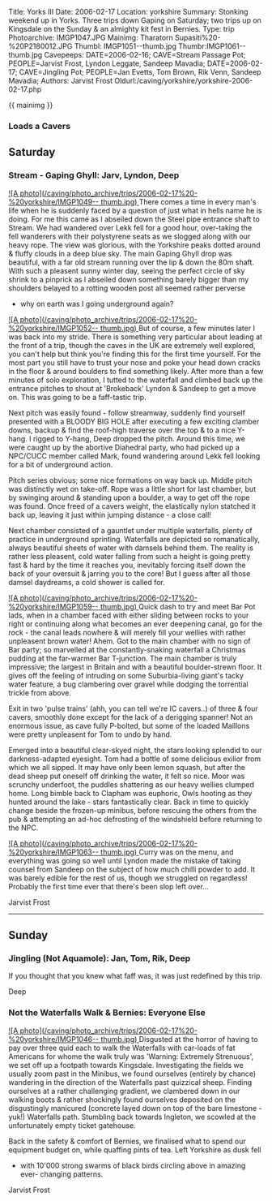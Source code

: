 Title: Yorks III 
Date: 2006-02-17
Location: yorkshire
Summary: Stonking weekend up in Yorks. Three trips down Gaping on Saturday; two trips up on Kingsdale on the Sunday &amp; an almighty kit fest in Bernies.
Type: trip
Photoarchive: IMGP1047.JPG
Mainimg: Tharatorn Supasiti%20-%20P2180012.JPG
Thumbl: IMGP1051--thumb.jpg
Thumbr:IMGP1061--thumb.jpg
Cavepeeps: DATE=2006-02-16; CAVE=Stream Passage Pot; PEOPLE=Jarvist Frost, Lyndon Leggate, Sandeep Mavadia;
	   DATE=2006-02-17; CAVE=Jingling Pot; PEOPLE=Jan Evetts, Tom Brown, Rik Venn, Sandeep Mavadia;
Authors: Jarvist Frost
Oldurl:/caving/yorkshire/yorkshire-2006-02-17.php


{{ mainimg }}
### Loads a Cavers

## Saturday

### Stream - Gaping Ghyll: Jarv, Lyndon, Deep

[ ![A photo](/caving/photo_archive/trips/2006-02-17%20-%20yorkshire/IMGP1049--
thumb.jpg)
](/caving/photo_archive/trips/2006-02-17%20-%20yorkshire/IMGP1049.html) There
comes a time in every man's life when he is suddenly faced by a question of
just what in hells name he is doing. For me this came as I abseiled down the
Steel pipe entrance shaft to Stream. We had wandered over Lekk fell for a good
hour, over-taking the fell wanderers with their polystyrene seats as we
slogged along with our heavy rope. The view was glorious, with the Yorkshire
peaks dotted around &amp; fluffy clouds in a deep blue sky. The main Gaping
Ghyll drop was beautiful, with a far old stream running over the lip &amp;
down the 80m shaft. With such a pleasent sunny winter day, seeing the perfect
circle of sky shrink to a pinprick as I abseiled down something barely bigger
than my shoulders belayed to a rotting wooden post all seemed rather perverse
- why on earth was I going underground again?

[ ![A photo](/caving/photo_archive/trips/2006-02-17%20-%20yorkshire/IMGP1052--
thumb.jpg)
](/caving/photo_archive/trips/2006-02-17%20-%20yorkshire/IMGP1052.html) But of
course, a few minutes later I was back into my stride. There is something very
particular about leading at the front of a trip, though the caves in the UK
are extremely well explored, you can't help but think you're finding this for
the first time yourself. For the most part you still have to trust your nose
and poke your head down cracks in the floor &amp; around boulders to find
something likely. After more than a few minutes of solo exploration, I tutted
to the waterfall and climbed back up the entrance pitches to shout at
'Brokeback' Lyndon &amp; Sandeep to get a move on. This was going to be a
faff-tastic trip.

Next pitch was easily found - follow streamway, suddenly find yourself
presented with a BLOODY BIG HOLE after executing a few exciting clamber downs,
backup &amp; find the roof-high traverse over the top &amp; to a nice Y-hang.
I rigged to Y-hang, Deep dropped the pitch. Around this time, we were caught
up by the abortive Diahedral party, who had picked up a NPC/CUCC member called
Mark, found wandering around Lekk fell looking for a bit of underground
action.

Pitch series obvious; some nice formations on way back up. Middle pitch was
distinctly wet on take-off. Rope was a little short for last chamber, but by
swinging around &amp; standing upon a boulder, a way to get off the rope was
found. Once freed of a cavers weight, the elastically nylon statched it back
up, leaving it just within jumping distance - a close call!

Next chamber consisted of a gauntlet under multiple waterfalls, plenty of
practice in underground sprinting. Waterfalls are depicted so romanatically,
always beautiful sheets of water with damsels behind them. The reality is
rather less pleasent, cold water falling from such a height is going pretty
fast &amp; hard by the time it reaches you, inevitably forcing itself down the
back of your oversuit &amp; jarring you to the core! But I guess after all
those damsel daydreams, a cold shower is called for.

[ ![A photo](/caving/photo_archive/trips/2006-02-17%20-%20yorkshire/IMGP1059--
thumb.jpg)
](/caving/photo_archive/trips/2006-02-17%20-%20yorkshire/IMGP1059.html) Quick
dash to try and meet Bar Pot lads, when in a chamber faced with either sliding
between rocks to your right or continuing along what becomes an ever deepening
canal, go for the rock - the canal leads nowhere &amp; will merely fill your
wellies with rather unpleasent brown water! Ahem. Got to the main chamber with
no sign of Bar party; so marvelled at the constantly-snaking waterfall
a Christmas pudding at the far-warmer Bar T-junction. The main chamber is
truly impressive; the largest in Britain and with a beautiful boulder-strewn
floor. It gives off the feeling of intruding on some Suburbia-living giant's
tacky water feature, a bug clambering over gravel while dodging the torrential
trickle from above.

Exit in two 'pulse trains' (ahh, you can tell we're IC cavers..) of three
&amp; four cavers, smoothly done except for the lack of a derigging spanner!
Not an enormous issue, as cave fully P-bolted, but some of the loaded Maillons
were pretty unpleasent for Tom to undo by hand.

Emerged into a beautiful clear-skyed night, the stars looking splendid to our
darkness-adapted eyesight. Tom had a bottle of some delicious exilior from
which we all sipped. It may have only been lemon squash, but after the dead
sheep put oneself off drinking the water, it felt so nice. Moor was scrunchy
underfoot, the puddles shattering as our heavy wellies clumped home. Long
bimble back to Clapham was euphoric, Owls hooting as they hunted around the
lake - stars fantastically clear. Back in time to quickly change beside the
frozen-up minibus, before rescuing the others from the pub &amp; attempting an
ad-hoc defrosting of the windshield before returning to the NPC.

[ ![A photo](/caving/photo_archive/trips/2006-02-17%20-%20yorkshire/IMGP1063--
thumb.jpg)
](/caving/photo_archive/trips/2006-02-17%20-%20yorkshire/IMGP1063.html) Curry
was on the menu, and everything was going so well until Lyndon made the
mistake of taking counsel from Sandeep on the subject of how much chilli
powder to add. It was barely edible for the rest of us, though we struggled on
regardless! Probably the first time ever that there's been slop left over...

Jarvist Frost

* * *

## Sunday

### Jingling (Not Aquamole): Jan, Tom, Rik, Deep

If you thought that you knew what faff was, it was just redefined by this
trip.

Deep

### Not the Waterfalls Walk &amp; Bernies: Everyone Else

[ ![A photo](/caving/photo_archive/trips/2006-02-17%20-%20yorkshire/IMGP1046--
thumb.jpg)
](/caving/photo_archive/trips/2006-02-17%20-%20yorkshire/IMGP1046.html)
Disgusted at the horror of having to pay over three quid each to walk the
Waterfalls with car-loads of fat Americans for whome the walk truly was
'Warning: Extremely Strenuous', we set off up a footpath towards Kingsdale.
Investigating the fields we usually zoom past in the Minibus, we found
ourselves (entirely by chance) wandering in the direction of the Waterfalls
past quizzical sheep. Finding ourselves at a rather challenging gradient, we
clambered down in our walking boots &amp; rather shockingly found ourselves
deposited on the disgustingly manicured (concrete layed down on top of the
bare limestone - yuk!) Waterfalls path. Stumbling back towards Ingleton, we
scowled at the unfortunately empty ticket gatehouse.

Back in the safety &amp; comfort of Bernies, we finalised what to spend our
equipment budget on, while quaffing pints of tea. Left Yorkshire as dusk fell
- with 10'000 strong swarms of black birds circling above in amazing ever-
changing patterns.

Jarvist Frost

